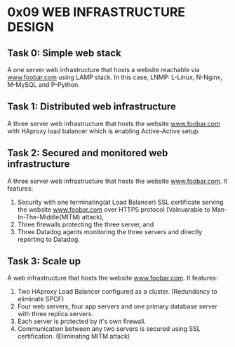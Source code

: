 # 0x09 WEB INFRASTRUCTURE DESIGN
## Task 0: Simple web stack
A one server web infrastructure that hosts a website reachable via www.foobar.com using LAMP stack.
In this case, LNMP: L-Linux, N-Nginx, M-MySQL and P-Python.
## Task 1: Distributed web infrastructure
A three server web infrastructure that hosts the website www.foobar.com with HAproxy load balancer which is enabling Active-Active setup.
## Task 2: Secured and monitored web infrastructure
A three server web infrastructure that hosts the website www.foobar.com. It features: 

 1. Security with one terminating(at Load Balancer) SSL certificate serving the website www.foobar.com over HTTPS protocol (Valnuarable to Man-In-The-Middle(MITM) attack),  
 2. Three firewalls protecting the three server, and
 3. Three Datadog agents monitoring the three servers and directly reporting to Datadog.
 ## Task 3: Scale up
 A web infrastructure that hosts the website www.foobar.com. It features:
 1. Two HAproxy Load Balancer configured as a cluster. (Redundancy to eliminate SPOF)
 2. Four web servers, four app servers and one primary database server with three replica servers.
 3. Each server is protected by it's own firewall.
 4. Communication between any two servers is secured using SSL certification. (Eliminating MITM attack)
